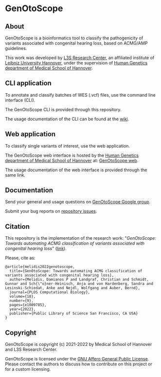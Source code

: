 # GenOtoScope

## About
GenOtoScope is a bioinformatics tool to classify the pathogenicity of variants associated with congenital hearing loss, based on ACMG/AMP guidelines.

This work was developed by [L3S Research Center](https://www.l3s.de/en), an affiliated institute of [Leibniz University Hannover](https://www.uni-hannover.de/en/), under the supervision of [Human Genetics department of Medical School of Hannover](https://www.mhh.de/en/human-genetics).


## CLI application

To annotate and classify batches of WES (.vcf) files, use the command line interface (CLI).

The GenOtoScope CLI is provided through this repository.

The usage documentation of the CLI can be found at the [wiki](https://github.com/damianosmel/genotoscope_wiki/wiki).


## Web application

To classify single variants of interest, use the web application.

The GenOtoScope web interface is hosted by the [Human Genetics department of Medical School of Hannover](https://www.mhh.de/en/human-genetics) at: [GenOtoScope web](http://193.174.104.231:5000/home).

The usage documentation of the web interface is provided through the same link.


## Documentation

Send your general and usage questions on [GenOtoScope Google group](https://groups.google.com/g/genotoscope/).

Submit your bug reports on [repository issues](https://github.com/damianosmel/GenOtoScope/issues).

## Citation
This repository is the implementation of the research work: "*GenOtoScope: Towards automating ACMG classification of variants associated with congenital hearing loss*" ([link](https://journals.plos.org/ploscompbiol/article?id=10.1371/journal.pcbi.1009785)).

Please, cite as:
```
@article{melidis2022genotoscope,
  title={GenOtoScope: Towards automating ACMG classification of variants associated with congenital hearing loss},
  author={Melidis, Damianos P and Landgraf, Christian and Schmidt, Gunnar and Sch{\"o}ner-Heinisch, Anja and von Hardenberg, Sandra and Lesinski-Schiedat, Anke and Nejdl, Wolfgang and Auber, Bernd},
  journal={PLOS Computational Biology},
  volume={18},
  number={9},
  pages={e1009785},
  year={2022},
  publisher={Public Library of Science San Francisco, CA USA}
}
```

## Copyright

GenOtoScope is copyright (c) 2021-2022 by Medical School of Hannover and L3S Research Center.

GenOtoScope is licensed under the [GNU Affero General Public License](http://www.gnu.org/licenses/agpl-3.0.html).
Please contact the authors to discuss how to contribute on this project or for a custom licensing.
